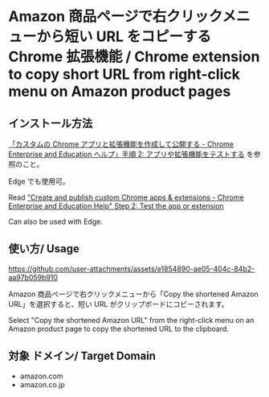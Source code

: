 # Amazon 商品ページで右クリックメニューから短い URL をコピーする Chrome 拡張機能 / Chrome extension to copy short URL from right-click menu on Amazon product pages
## インストール方法
[「カスタムの Chrome アプリと拡張機能を作成して公開する - Chrome Enterprise and Education ヘルプ」手順 2: アプリや拡張機能をテストする](https://support.google.com/chrome/a/answer/2714278?hl=ja) を参照のこと。

Edge でも使用可。

Read ["Create and publish custom Chrome apps &amp; extensions - Chrome Enterprise and Education Help" Step 2: Test the app or extension](https://support.google.com/chrome/a/answer/2714278?hl=en) 
  
Can also be used with Edge.

## 使い方/ Usage


https://github.com/user-attachments/assets/e1854890-ae05-404c-84b2-aa97b059b910


Amazon 商品ページで右クリックメニューから「Copy the shortened Amazon URL」を選択すると、短い URL がクリップボードにコピーされます。  
  
Select "Copy the shortened Amazon URL" from the right-click menu on an Amazon product page to copy the shortened URL to the clipboard.
  
## 対象 ドメイン/ Target Domain

- amazon.com
- amazon.co.jp
